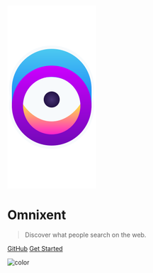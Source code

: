 ![logo](_media/omx-eye.svg)

# Omnixent

> Discover what people search on the web.

[GitHub](https://github.com/omnixent)
[Get Started](#quickstart)

<!-- background color -->

![color](#f0f0f0)